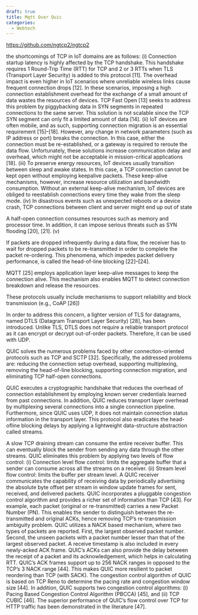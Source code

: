 ```yaml
---
draft: true
title: Mqtt Over Quic
categories:
  - Webtech
---
```

https://github.com/ngtcp2/ngtcp2

the shortcomings of TCP in IoT domains are as follows: (i) Connection startup latency is highly affected by the TCP handshake. This handshake requires 1 Round-Trip Time (RTT) for TCP and 2 or 3 RTTs when TLS (Transport Layer Security) is added to this protocol [11]. The overhead impact is even higher in IoT scenarios where unreliable wireless links cause frequent connection drops [12]. In these scenarios, imposing a high connection establishment overhead for the exchange of a small amount of data wastes the resources of devices. TCP Fast Open [13] seeks to address this problem by piggybacking data in SYN segments in repeated connections to the same server. This solution is not scalable since the TCP SYN segment can only fit a limited amount of data [14]. (ii) IoT devices are often mobile, and as such, supporting connection migration is an essential requirement [15]–[18]. However, any change in network parameters (such as IP address or port) breaks the connection. In this case, either the connection must be re-established, or a gateway is required to reroute the data flow. Unfortunately, these solutions increase communication delay and overhead, which might not be acceptable in mission-critical applications [18]. (iii) To preserve energy resources, IoT devices usually transition between sleep and awake states. In this case, a TCP connection cannot be kept open without employing keepalive packets. These keep-alive mechanisms, however, increase resource utilization and bandwidth consumption. Without an external keep-alive mechanism, IoT devices are obliged to reestablish connections every time they wake from the sleep mode. (iv) In disastrous events such as unexpected reboots or a device crash, TCP connections between client and server might end up out of state


A half-open connection consumes resources such as memory and processor time. In addition, it can impose serious threats such as SYN flooding [20], [21]. (v) 

If packets are dropped infrequently during a data flow, the receiver has to wait for dropped packets to be re-transmitted in order to complete the packet re-ordering. This phenomena, which impedes packet delivery performance, is called the head-of-line blocking [22]–[24].

MQTT [25] employs application layer keep-alive messages to keep the connection alive. This mechanism also enables MQTT to detect connection breakdown and release the resources.

These protocols usually include mechanisms to support reliability and block transmission (e.g., CoAP [26])

In order to address this concern, a lighter version of TLS for datagrams, named DTLS (Datagram Transport Layer Security) [28], has been introduced. Unlike TLS, DTLS does not require a reliable transport protocol as it can encrypt or decrypt out-of-order packets. Therefore, it can be used with UDP.


QUIC solves the numerous problems faced by other connection-oriented protocols such as TCP and SCTP [32]. Specifically, the addressed problems are: reducing the connection setup overhead, supporting multiplexing, removing the head-of-line blocking, supporting connection migration, and eliminating TCP half-open connections. 

QUIC executes a cryptographic handshake that reduces the overhead of connection establishment by employing known server credentials learned from past connections. In addition, QUIC reduces transport layer overhead by multiplexing several connections into a single connection pipeline. Furthermore, since QUIC uses UDP, it does not maintain connection status information in the transport layer. This protocol also eradicates the head-ofline blocking delays by applying a lightweight data-structure abstraction called streams.

A slow TCP draining stream can consume the entire receiver buffer. This can eventually block the sender from sending any data through the other streams. QUIC eliminates this problem by applying two levels of flow control: (i) Connection level flow control: limits the aggregate buffer that a sender can consume across all the streams on a receiver. (ii) Stream level flow control: limits the buffer per stream level. A QUIC receiver communicates the capability of receiving data by periodically advertising the absolute byte offset per stream in window update frames for sent, received, and delivered packets. QUIC incorporates a pluggable congestion control algorithm and provides a richer set of information than TCP [43]. For example, each packet (original or re-transmitted) carries a new Packet Number (PN). This enables the sender to distinguish between the re-transmitted and original ACKs, hence removing TCP’s re-transmission ambiguity problem. QUIC utilizes a NACK based mechanism, where two types of packets are reported. First, the largest observed packet number. Second, the unseen packets with a packet number lesser than that of the largest observed packet. A receive timestamp is also included in every newly-acked ACK frame. QUIC’s ACKs can also provide the delay between the receipt of a packet and its acknowledgement, which helps in calculating RTT. QUIC’s ACK frames support up to 256 NACK ranges in opposed to the TCP’s 3 NACK range [44]. This makes QUIC more resilient to packet reordering than TCP (with SACK). The congestion control algorithm of QUIC is based on TCP Reno to determine the pacing rate and congestion window size [44]. In addition, QUIC supports two congestion control algorithms: (i) Pacing Based Congestion Control Algorithm (PBCCA) [45], and (ii) TCP CUBIC [46]. The superior performance of QUIC’s flow control over TCP for HTTP traffic has been demonstrated in the literature [47].